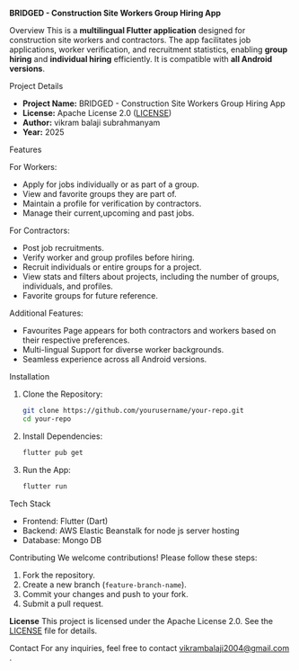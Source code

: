 **BRIDGED - Construction Site Workers Group Hiring App**

 Overview
This is a **multilingual Flutter application** designed for construction site workers and contractors. The app facilitates job applications, worker verification, and recruitment statistics, enabling **group hiring** and **individual hiring** efficiently. It is compatible with **all Android versions**.

Project Details
- **Project Name:** BRIDGED - Construction Site Workers Group Hiring App
- **License:** Apache License 2.0 ([LICENSE](LICENSE))
- **Author:** vikram balaji subrahmanyam
- **Year:** 2025

 Features

 For Workers:
- Apply for jobs individually or as part of a group.
- View and favorite groups they are part of.
- Maintain a profile for verification by contractors.
- Manage their current,upcoming and past jobs.

 For Contractors:
- Post job recruitments.
- Verify worker and group profiles before hiring.
- Recruit individuals or entire groups for a project.
- View stats and filters about projects, including the number of groups, individuals, and profiles.
- Favorite groups for future reference.

 Additional Features:
- Favourites Page appears for both contractors and workers based on their respective preferences.
- Multi-lingual Support for diverse worker backgrounds.
- Seamless experience across all Android versions.

 Installation

1. Clone the Repository:
   ```sh
   git clone https://github.com/yourusername/your-repo.git
   cd your-repo
   ```

2. Install Dependencies:
   ```sh
   flutter pub get
   ```

3. Run the App:
   ```sh
   flutter run
   ```

 Tech Stack
- Frontend: Flutter (Dart)
- Backend: AWS Elastic Beanstalk for node js server hosting
- Database: Mongo DB 

 Contributing
We welcome contributions! Please follow these steps:
1. Fork the repository.
2. Create a new branch (`feature-branch-name`).
3. Commit your changes and push to your fork.
4. Submit a pull request.

 **License**
This project is licensed under the Apache License 2.0. See the [LICENSE](LICENSE) file for details.

 Contact
For any inquiries, feel free to contact vikrambalaji2004@gmail.com .


